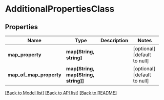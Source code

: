 # AdditionalPropertiesClass

## Properties
Name | Type | Description | Notes
------------ | ------------- | ------------- | -------------
**map_property** | **map[String, string]** |  | [optional] [default to null]
**map_of_map_property** | **map[String, map[String, string]]** |  | [optional] [default to null]

[[Back to Model list]](../README.md#documentation-for-models) [[Back to API list]](../README.md#documentation-for-api-endpoints) [[Back to README]](../README.md)



